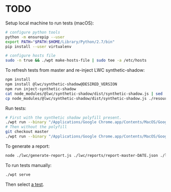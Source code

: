 # TODO

Setup local machine to run tests (macOS):

```bash
# configure python tools
python -m ensurepip --user
export PATH="$PATH:$HOME/Library/Python/2.7/bin"
pip install --user virtualenv

# configure hosts file
sudo -n true && ./wpt make-hosts-file | sudo tee -a /etc/hosts
```

To refresh tests from master and re-inject LWC synthetic-shadow:

```bash
npm install
npm install @lwc/synthetic-shadow@DESIRED_VERSION
npm run inject-synthetic-shadow
cat node_modules/@lwc/synthetic-shadow/dist/synthetic-shadow.js | sed 's/process.env.NODE_ENV/"production"/g' > ./resources/synthetic-shadow.js
cp node_modules/@lwc/synthetic-shadow/dist/synthetic-shadow.js ./resources/
```

Run tests:

```bash
# First with the synthetic shadow polyfill present.
./wpt run --binary "/Applications/Google Chrome.app/Contents/MacOS/Google Chrome" --test-types testharness --skip-timeout chrome --log-wptreport="./lwc/reports/report-synthetic-shadow-$(date +%s).json" --headless --processes=6
# Then without the polyfill
git checkout master
./wpt run --binary "/Applications/Google Chrome.app/Contents/MacOS/Google Chrome" --test-types testharness --skip-timeout chrome --log-wptreport="./lwc/reports/report-master-$(date +%s).json" --headless --processes=6
```

To generate a report:

```bash
node ./lwc/generate-report.js ./lwc/reports/report-master-DATE.json ./lwc/reports/report-synthetic-shadow-DATE.json > ./report.html
```

To run tests manually:

```bash
./wpt serve
```

Then select [a test](http://web-platform.test:8000/).

